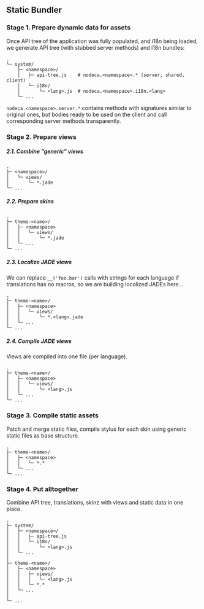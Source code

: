 Static Bundler
--------------

### Stage 1. Prepare dynamic data for assets

Once API tree of the application was fully populated, and i18n being loaded,
we generate API tree (with stubbed server methods) and i18n bundles:

```
.
└─ system/
    ├─ <namespace>/
    │   ├─ api-tree.js    # nodeca.<namespace>.* (server, shared, client)
    │   └─ i18n/                                                           
    │       └─ <lang>.js  # nodeca.<namespace>.i18n.<lang>
    └─ ...
```

`nodeca.<namespace>.server.*` contains methods with signatures similar to
original ones, but bodies ready to be used on the client and call corresponding
server methods transparently.


### Stage 2. Prepare views

##### 2.1. Combine "generic" views

```
.
├─ <namespace>/
│   └─ views/
│       └─ *.jade
└─ ...
```


##### 2.2. Prepare skins

```
.
├─ theme-<name>/
│   ├─ <namespace>
│   │   └─ views/
│   │       └─ *.jade
│   └─ ...
└─ ...
```


##### 2.3. Localize JADE views

We can replace `__('foo.bar')` calls with strings for each language if
translations has no macros, so we are building localized JADEs here...

```
.
├─ theme-<name>/
│   ├─ <namespace>
│   │   └─ views/
│   │       └─ *.<lang>.jade
│   └─ ...
└─ ...
```


##### 2.4. Compile JADE views

Views are compiled into one file (per language).

```
.
├─ theme-<name>/
│   ├─ <namespace>
│   │   └─ views/
│   │       └─ <lang>.js
│   └─ ...
└─ ...
```


### Stage 3. Compile static assets

Patch and merge static files, compile stylus for each skin using generic static
files as base structure.

```
.
├─ theme-<name>/
│   ├─ <namespace>
│   │   └─ *.*
│   └─ ...
└─ ...
```


### Stage 4. Put alltogether

Combine API tree, translations, skinz with views and static data in one place.

```
.
├─ system/
│   ├─ <namespace>/
│   │   ├─ api-tree.js
│   │   └─ i18n/
│   │       └─ <lang>.js
│   └─ ...
│
├─ theme-<name>/
│   ├─ <namespace>
│   │   ├─ views/
│   │   │   └─ <lang>.js
│   │   └─ *.*
│   └─ ...
│
└─ ...
```
